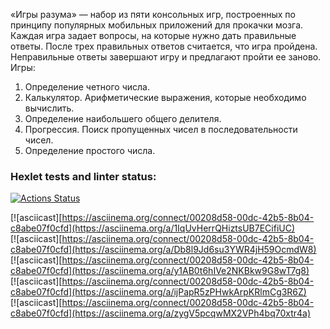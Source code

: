 «Игры разума» — набор из пяти консольных игр, построенных по принципу популярных мобильных приложений для прокачки мозга. Каждая игра задает вопросы, на которые нужно дать правильные ответы. После трех правильных ответов считается, что игра пройдена. Неправильные ответы завершают игру и предлагают пройти ее заново. 
Игры:
1. Определение четного числа.
2. Калькулятор. Арифметические выражения, которые необходимо вычислить.
3. Определение наибольшего общего делителя.
4. Прогрессия. Поиск пропущенных чисел в последовательности чисел.
5. Определение простого числа.

### Hexlet tests and linter status:
[![Actions Status](https://github.com/DmitriyDruzhkov/java-project-61/actions/workflows/hexlet-check.yml/badge.svg)](https://github.com/DmitriyDruzhkov/java-project-61/actions)

[![asciicast][https://asciinema.org/connect/00208d58-00dc-42b5-8b04-c8abe07f0cfd](https://asciinema.org/a/1IqUvHerrQHiztsUB7ECifiUC)  
[![asciicast][https://asciinema.org/connect/00208d58-00dc-42b5-8b04-c8abe07f0cfd](https://asciinema.org/a/Db8l9Jd6su3YWR4jH59OcmdW8)  
[![asciicast][https://asciinema.org/connect/00208d58-00dc-42b5-8b04-c8abe07f0cfd](https://asciinema.org/a/y1AB0t6hIVe2NKBkw9G8wT7g8)  
[![asciicast][https://asciinema.org/connect/00208d58-00dc-42b5-8b04-c8abe07f0cfd](https://asciinema.org/a/ijPapR5zPHwkArpKRlmCg3R6Z)  
[![asciicast][https://asciinema.org/connect/00208d58-00dc-42b5-8b04-c8abe07f0cfd](https://asciinema.org/a/zygV5pcqwMX2VPh4bq70xtr4a)
